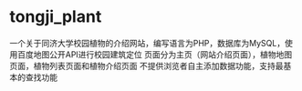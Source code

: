 tongji_plant
============

一个关于同济大学校园植物的介绍网站，编写语言为PHP，数据库为MySQL，使用百度地图公开API进行校园建筑定位
页面分为主页（网站介绍页面），植物地图页面，植物列表页面和植物介绍页面
不提供浏览者自主添加数据功能，支持最基本的查找功能
